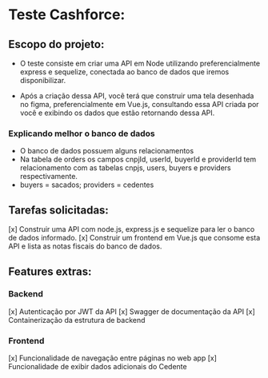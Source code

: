 # Teste Cashforce:

## Escopo do projeto:

- O teste consiste em criar uma API em Node utilizando preferencialmente express e sequelize, conectada ao banco de dados que iremos disponibilizar.

- Após a criação dessa API, você  terá que construir uma tela desenhada no figma, preferencialmente em Vue.js, consultando essa API criada por você e exibindo os dados que estão retornando dessa API.

### Explicando melhor o banco de dados

- O banco de dados possuem alguns relacionamentos
- Na tabela de orders os campos cnpjId, userId, buyerId e providerId tem relacionamento com as tabelas cnpjs, users, buyers e providers respectivamente.
- buyers = sacados; providers = cedentes

## Tarefas solicitadas: 
[x] Construir uma API com node.js, express.js e sequelize para ler o banco de dados informado.
[x] Construir um frontend em Vue.js que consome esta API e lista as notas fiscais do banco de dados.

## Features extras:

### Backend
[x] Autenticação por JWT da API
[x] Swagger de documentação da API
[x] Containerização da estrutura de backend

### Frontend
[x] Funcionalidade de navegação entre páginas no web app
[x] Funcionalidade de exibir dados adicionais do Cedente
